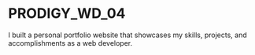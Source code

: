 # PRODIGY_WD_04
I built a personal portfolio website that showcases my skills, projects, and accomplishments as a web developer.
